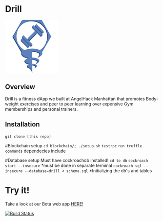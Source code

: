 # Drill
![alt text](Assets/drill.png)

## Overview

Drill is a fitness dApp we built at AngelHack Manhattan that promotes Body-weight exercises and peer to peer learning over expensive Gym memberships and personal trainers.

## Installation
`git clone [this repo]`

#Blockchain setup
`cd blockchain/; ./setup.sh`
`testrpc`
`run truffle commands`
dependecies include 

#Database setup
Must have cockroachdb installed!
`cd to db`
`cockroach start --insecure` *must be done in separate terminal
`cockroach sql --insecure --database=drill < schema.sql` *Initializing the db's and tables

# Try it!

Take a look at our Beta web app [HERE!](http://www..com/)

[![Build Status](https://travis-ci.org/coderrick/drill.svg?branch=master)](https://travis-ci.org/coderrick/drill)
